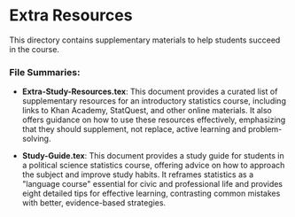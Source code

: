 # Extra Resources

This directory contains supplementary materials to help students succeed in the course.

### File Summaries:

*   **Extra-Study-Resources.tex**: This document provides a curated list of supplementary resources for an introductory statistics course, including links to Khan Academy, StatQuest, and other online materials. It also offers guidance on how to use these resources effectively, emphasizing that they should supplement, not replace, active learning and problem-solving.

*   **Study-Guide.tex**: This document provides a study guide for students in a political science statistics course, offering advice on how to approach the subject and improve study habits. It reframes statistics as a "language course" essential for civic and professional life and provides eight detailed tips for effective learning, contrasting common mistakes with better, evidence-based strategies.
